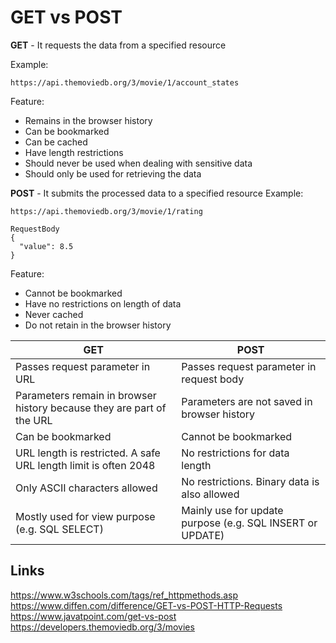 # GET vs POST

**GET** - It requests the data from a specified resource

Example:
```
https://api.themoviedb.org/3/movie/1/account_states
```

Feature: 
- Remains in the browser history
- Can be bookmarked
- Can be cached
- Have length restrictions
- Should never be used when dealing with sensitive data
- Should only be used for retrieving the data

**POST** - It submits the processed data to a specified resource
Example: 
```
https://api.themoviedb.org/3/movie/1/rating

RequestBody
{
  "value": 8.5
}
```
Feature: 
- Cannot be bookmarked
- Have no restrictions on length of data
- Never cached
- Do not retain in the browser history

| GET| POST |
|---|---|
| Passes request parameter in URL  | Passes request parameter in request body  |
| Parameters remain in browser history because they are part of the URL  | Parameters are not saved in browser history  |
| Can be bookmarked  | Cannot be bookmarked  |
| URL length is restricted. A safe URL length limit is often 2048  | No restrictions for data length  |
| Only ASCII characters allowed  | No restrictions. Binary data is also allowed  |
| Mostly used for view purpose (e.g. SQL SELECT)  | Mainly use for update purpose (e.g. SQL INSERT or UPDATE)  |

## Links
https://www.w3schools.com/tags/ref_httpmethods.asp  
https://www.diffen.com/difference/GET-vs-POST-HTTP-Requests  
https://www.javatpoint.com/get-vs-post  
https://developers.themoviedb.org/3/movies  
